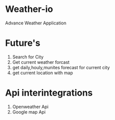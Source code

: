 # Weather-io
Advance Weather Application 
# Future's 
1. Search for City
2. Get current weather forcast
3. get daily,houly,munites forecast for current city
4. get current location with map
# Api interintegrations 
 1. Openweather Api
 2. Google map Api
